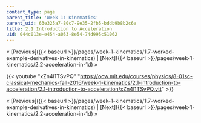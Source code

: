 ```yaml
---
content_type: page
parent_title: 'Week 1: Kinematics'
parent_uid: 63e325a7-80c7-9e35-2fb5-bddb9b8b2c6a
title: 2.1 Introduction to Acceleration
uid: 044c013e-e454-a053-8e54-74d995c51062
---
```


« [Previous]({{< baseurl >}}/pages/week-1-kinematics/1.7-worked-example-derivatives-in-kinematics) | [Next]({{< baseurl >}}/pages/week-1-kinematics/2.2-acceleration-in-1d) »

{{< youtube "xZn4l1TSvPQ" "https://ocw.mit.edu/courses/physics/8-01sc-classical-mechanics-fall-2016/week-1-kinematics/2.1-introduction-to-acceleration/2.1-introduction-to-acceleration/xZn4l1TSvPQ.vtt" >}}

« [Previous]({{< baseurl >}}/pages/week-1-kinematics/1.7-worked-example-derivatives-in-kinematics) | [Next]({{< baseurl >}}/pages/week-1-kinematics/2.2-acceleration-in-1d) »